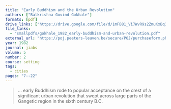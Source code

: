 ```yaml
---
title: "Early Buddhism and the Urban Revolution"
authors: ["Balkrishna Govind Gokhale"]
formats: [pdf]
drive_links: ["https://drive.google.com/file/d/1mFB81_Vi7WvR9s2ZmuKxBq3-JwoAfqQ2/view?usp=drivesdk"]
file_links:
  - "smallpdfs/gokhale_1982_early-buddhism-and-urban-revolution.pdf"
external_url: "https://poj.peeters-leuven.be/secure/POJ/purchaseform.php?id=3286305&sid="
year: 1982
journal: jiabs
volume: 5
number: 2
course: setting
tags:
  - cities
pages: "7--22"
---
```


> … early Buddhism rode to popular acceptance on the crest of a significant urban revolution that swept across large parts of the Gangetic region in the sixth century B.C. 
